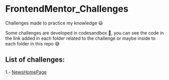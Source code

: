 # FrontendMentor_Challenges
Challenges made to practice my knowledge 😃 

Some challenges are developed in codesandbox 🚀, you can see the code in the link added in each folder related to the challenge or maybe inside to each folder in this repo 😅

## List of challenges:
1.- [NewsHomePage](https://csb-8fgkpd.netlify.app/)
